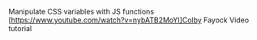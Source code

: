 Manipulate CSS variables with JS functions
[https://www.youtube.com/watch?v=nybATB2MoYI]Colby Fayock Video tutorial